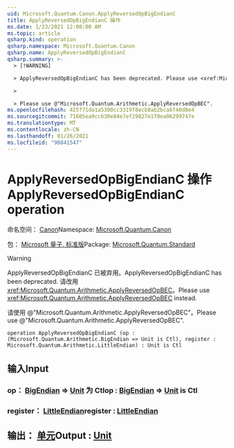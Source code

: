 ```yaml
---
uid: Microsoft.Quantum.Canon.ApplyReversedOpBigEndianC
title: ApplyReversedOpBigEndianC 操作
ms.date: 1/23/2021 12:00:00 AM
ms.topic: article
qsharp.kind: operation
qsharp.namespace: Microsoft.Quantum.Canon
qsharp.name: ApplyReversedOpBigEndianC
qsharp.summary: >-
  > [!WARNING]

  > ApplyReversedOpBigEndianC has been deprecated. Please use <xref:Microsoft.Quantum.Arithmetic.ApplyReversedOpBEC> instead.

  >

  > Please use @"Microsoft.Quantum.Arithmetic.ApplyReversedOpBEC".
ms.openlocfilehash: 425f71da1a5300cc3319f8ecb8ab2bca6f40d8e4
ms.sourcegitcommit: 71605ea9cc630e84e7ef29027e1f0ea06299747e
ms.translationtype: MT
ms.contentlocale: zh-CN
ms.lasthandoff: 01/26/2021
ms.locfileid: "98841547"
---
```

# <a name="applyreversedopbigendianc-operation"></a><span data-ttu-id="fd6ef-102">ApplyReversedOpBigEndianC 操作</span><span class="sxs-lookup"><span data-stu-id="fd6ef-102">ApplyReversedOpBigEndianC operation</span></span>

<span data-ttu-id="fd6ef-103">命名空间： [Canon](xref:Microsoft.Quantum.Canon)</span><span class="sxs-lookup"><span data-stu-id="fd6ef-103">Namespace: [Microsoft.Quantum.Canon](xref:Microsoft.Quantum.Canon)</span></span>

<span data-ttu-id="fd6ef-104">包： [Microsoft 量子. 标准版](https://nuget.org/packages/Microsoft.Quantum.Standard)</span><span class="sxs-lookup"><span data-stu-id="fd6ef-104">Package: [Microsoft.Quantum.Standard](https://nuget.org/packages/Microsoft.Quantum.Standard)</span></span>


> [!WARNING]
> <span data-ttu-id="fd6ef-105">ApplyReversedOpBigEndianC 已被弃用。</span><span class="sxs-lookup"><span data-stu-id="fd6ef-105">ApplyReversedOpBigEndianC has been deprecated.</span></span> <span data-ttu-id="fd6ef-106">请改用 <xref:Microsoft.Quantum.Arithmetic.ApplyReversedOpBEC>。</span><span class="sxs-lookup"><span data-stu-id="fd6ef-106">Please use <xref:Microsoft.Quantum.Arithmetic.ApplyReversedOpBEC> instead.</span></span>
>
> <span data-ttu-id="fd6ef-107">请使用 @"Microsoft.Quantum.Arithmetic.ApplyReversedOpBEC"。</span><span class="sxs-lookup"><span data-stu-id="fd6ef-107">Please use @"Microsoft.Quantum.Arithmetic.ApplyReversedOpBEC".</span></span>



```qsharp
operation ApplyReversedOpBigEndianC (op : (Microsoft.Quantum.Arithmetic.BigEndian => Unit is Ctl), register : Microsoft.Quantum.Arithmetic.LittleEndian) : Unit is Ctl
```


## <a name="input"></a><span data-ttu-id="fd6ef-108">输入</span><span class="sxs-lookup"><span data-stu-id="fd6ef-108">Input</span></span>

### <a name="op--bigendian--unit--is-ctl"></a><span data-ttu-id="fd6ef-109">op： [BigEndian](xref:Microsoft.Quantum.Arithmetic.BigEndian) => [Unit](xref:microsoft.quantum.lang-ref.unit)  为 Ctl</span><span class="sxs-lookup"><span data-stu-id="fd6ef-109">op : [BigEndian](xref:Microsoft.Quantum.Arithmetic.BigEndian) => [Unit](xref:microsoft.quantum.lang-ref.unit)  is Ctl</span></span>




### <a name="register--littleendian"></a><span data-ttu-id="fd6ef-110">register： [LittleEndian](xref:Microsoft.Quantum.Arithmetic.LittleEndian)</span><span class="sxs-lookup"><span data-stu-id="fd6ef-110">register : [LittleEndian](xref:Microsoft.Quantum.Arithmetic.LittleEndian)</span></span>





## <a name="output--unit"></a><span data-ttu-id="fd6ef-111">输出： [单元](xref:microsoft.quantum.lang-ref.unit)</span><span class="sxs-lookup"><span data-stu-id="fd6ef-111">Output : [Unit](xref:microsoft.quantum.lang-ref.unit)</span></span>

